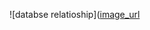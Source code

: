![databse relatioship]([image_url](https://github.com/RahmanKarimli/holbertonschool-hbnb/blob/main/mermaid-ai-diagram-2024-12-16-154905.png?raw=true
)
